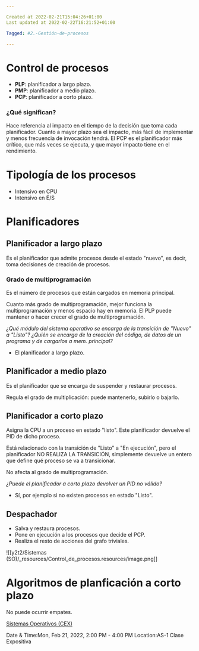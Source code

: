 ```yaml
---

Created at 2022-02-21T15:04:26+01:00
Last updated at 2022-02-22T16:21:52+01:00

Tagged: #2.-Gestión-de-procesos

---
```


# Control de procesos
* **PLP**: planificador a largo plazo.
* **PMP**: planificador a medio plazo.
* **PCP**: planificador a corto plazo.



### ¿Qué significan?

Hace referencia al impacto en el tiempo de la decisión que toma cada planificador.
Cuanto a mayor plazo sea el impacto, más fácil de implementar y menos frecuencia de invocación tendrá.
El PCP es el planificador más crítico, que más veces se ejecuta, y que mayor impacto tiene en el rendimiento.


# Tipología de los procesos

* Intensivo en CPU
* Intensivo en E/S



# Planificadores

## Planificador a largo plazo

Es el planificador que admite procesos desde el estado "nuevo", es decir, toma decisiones de creación de procesos.


### Grado de multiprogramación

Es el número de procesos que están cargados en memoria principal.

Cuanto más grado de multiprogramación, mejor funciona la multiprogramación y menos espacio hay en memoria.
El PLP puede mantener o hacer crecer el grado de multiprogramación.

_¿Qué módulo del sistema operativo se encarga de la transición de "Nuevo" a "Listo"?_
_¿Quién se encarga de la creación del código, de datos de un programa y de cargarlos a mem. principal?_

* El planificador a largo plazo.




## Planificador a medio plazo

Es el planificador que se encarga de suspender y restaurar procesos.

Regula el grado de multiplicación: puede mantenerlo, subirlo o bajarlo.


## Planificador a corto plazo

Asigna la CPU a un proceso en estado "listo". Este planificador devuelve el PID de dicho proceso.

Está relacionado con la transición de "Listo" a "En ejecución", pero el planificador NO REALIZA LA TRANSICIÓN, simplemente devuelve un entero que define qué proceso se va a transicionar.

No afecta al grado de multiprogramación.

_¿Puede el planificador a corto plazo devolver un PID no válido?_

* Sí, por ejemplo si no existen procesos en estado "Listo".



## Despachador

* Salva y restaura procesos.
* Pone en ejecución a los procesos que decide el PCP.
* Realiza el resto de acciones del grafo triviales.


![[y2t2/Sistemas (SO)/_resources/Control_de_procesos.resources/image.png]]


# Algoritmos de planficación a corto plazo

No puede ocurrir empates.


[Sistemas Operativos (CEX)](https://www.google.com/calendar/event?eid=XzhkOWxjZ3JmZHByNmFzams3NWkzaWUxazZsaW0yY2oyNjFnamVjcG82a3A2YWQxbmM0czNlb2htNmhpajBkcGhjb3FnIHVuZGVyc2NvcmViaXNAbQ)

Date & Time:Mon, Feb 21, 2022, 2:00 PM - 4:00 PM
Location:AS-1
Clase Expositiva




